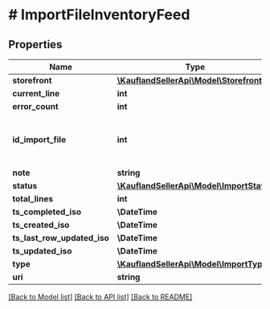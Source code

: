 # # ImportFileInventoryFeed

## Properties

Name | Type | Description | Notes
------------ | ------------- | ------------- | -------------
**storefront** | [**\KauflandSellerApi\Model\Storefront**](Storefront.md) |  |
**current_line** | **int** |  |
**error_count** | **int** |  |
**id_import_file** | **int** | Internal ID of Import File, unique across all Import Files |
**note** | **string** |  |
**status** | [**\KauflandSellerApi\Model\ImportStatus**](ImportStatus.md) |  |
**total_lines** | **int** |  |
**ts_completed_iso** | **\DateTime** |  |
**ts_created_iso** | **\DateTime** |  |
**ts_last_row_updated_iso** | **\DateTime** |  |
**ts_updated_iso** | **\DateTime** |  |
**type** | [**\KauflandSellerApi\Model\ImportType**](ImportType.md) |  |
**uri** | **string** |  |

[[Back to Model list]](../../README.md#models) [[Back to API list]](../../README.md#endpoints) [[Back to README]](../../README.md)
